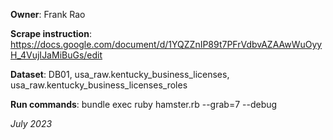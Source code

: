**Owner**: Frank Rao
 
**Scrape instruction**: https://docs.google.com/document/d/1YQZZnIP89t7PFrVdbvAZAAwWuOyyH_4VujIJaMiBuGs/edit 

**Dataset**: DB01, usa_raw.kentucky_business_licenses, usa_raw.kentucky_business_licenses_roles

**Run commands**: bundle exec ruby hamster.rb --grab=7 --debug

_July 2023_
